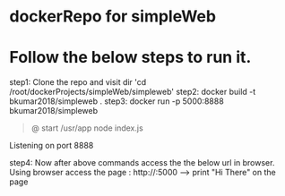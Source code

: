 # dockerRepo for simpleWeb 
# Follow the below steps to run it.

step1: Clone the repo and visit dir 'cd /root/dockerProjects/simpleWeb/simpleweb'
step2: docker build -t bkumar2018/simpleweb .
step3: docker run -p 5000:8888 bkumar2018/simpleweb
> @ start /usr/app
> node index.js

Listening on port 8888

step4: Now after above commands access the the below url in browser.
Using browser access the page : http://<IPAddress or localhost>:5000  --> print "Hi There" on the page 

